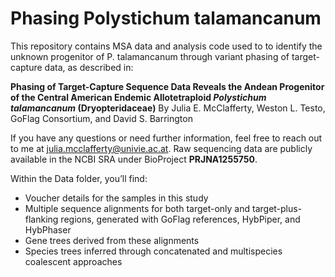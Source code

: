 # Phasing Polystichum talamancanum

This repository contains MSA data and analysis code used to to identify the unknown progenitor of P. talamancanum through variant phasing of target-capture data, as described in:

**Phasing of Target-Capture Sequence Data Reveals the Andean Progenitor of the Central American Endemic Allotetraploid _Polystichum talamancanum_ (Dryopteridaceae)**
By Julia E. McClafferty, Weston L. Testo, GoFlag Consortium, and David S. Barrington

If you have any questions or need further information, feel free to reach out to me at julia.mcclafferty@univie.ac.at.
Raw sequencing data are publicly available in the NCBI SRA under BioProject **PRJNA1255750**.

Within the Data folder, you’ll find:
* Voucher details for the samples in this study  
* Multiple sequence alignments for both target-only and target-plus-flanking regions, generated with GoFlag references, HybPiper, and HybPhaser 
* Gene trees derived from these alignments 
* Species trees inferred through concatenated and multispecies coalescent approaches
